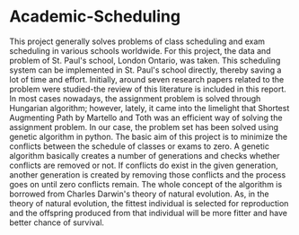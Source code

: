 # Academic-Scheduling

This project generally solves problems of class scheduling and exam scheduling in various schools worldwide. For this project, the data and problem of St. Paul's school, London Ontario, was taken. This scheduling system can be implemented in St. Paul's school directly, thereby saving a lot of time and effort. Initially, around seven research papers related to the problem were studied-the review of this literature is included in this report. In most cases nowadays, the assignment problem is solved through Hungarian algorithm; however, lately, it came into the limelight that Shortest Augmenting Path by Martello and Toth was an efficient way of solving the assignment problem. In our case, the problem set has been solved using genetic algorithm in python. The basic aim of this project is to minimize the conflicts between the schedule of classes or exams to zero. A genetic algorithm basically creates a number of generations and checks whether conflicts are removed or not. If conflicts do exist in the given generation, another generation is created by removing those conflicts and the process goes on until zero conflicts remain. The whole concept of the algorithm is borrowed from Charles Darwin's theory of natural evolution.  As, in the theory of natural evolution, the fittest individual is selected for reproduction and the offspring produced from that individual will be more fitter and have better chance of survival.
